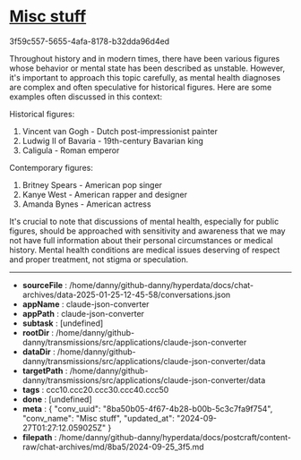 # [Misc stuff](https://claude.ai/chat/8ba50b05-4f67-4b28-b00b-5c3c7fa9f754)

3f59c557-5655-4afa-8178-b32dda96d4ed

 Throughout history and in modern times, there have been various figures whose behavior or mental state has been described as unstable. However, it's important to approach this topic carefully, as mental health diagnoses are complex and often speculative for historical figures. Here are some examples often discussed in this context:

Historical figures:
1. Vincent van Gogh - Dutch post-impressionist painter
2. Ludwig II of Bavaria - 19th-century Bavarian king
3. Caligula - Roman emperor

Contemporary figures:
1. Britney Spears - American pop singer
2. Kanye West - American rapper and designer
3. Amanda Bynes - American actress

It's crucial to note that discussions of mental health, especially for public figures, should be approached with sensitivity and awareness that we may not have full information about their personal circumstances or medical history. Mental health conditions are medical issues deserving of respect and proper treatment, not stigma or speculation.

---

* **sourceFile** : /home/danny/github-danny/hyperdata/docs/chat-archives/data-2025-01-25-12-45-58/conversations.json
* **appName** : claude-json-converter
* **appPath** : claude-json-converter
* **subtask** : [undefined]
* **rootDir** : /home/danny/github-danny/transmissions/src/applications/claude-json-converter
* **dataDir** : /home/danny/github-danny/transmissions/src/applications/claude-json-converter/data
* **targetPath** : /home/danny/github-danny/transmissions/src/applications/claude-json-converter/data
* **tags** : ccc10.ccc20.ccc30.ccc40.ccc50
* **done** : [undefined]
* **meta** : {
  "conv_uuid": "8ba50b05-4f67-4b28-b00b-5c3c7fa9f754",
  "conv_name": "Misc stuff",
  "updated_at": "2024-09-27T01:27:12.059025Z"
}
* **filepath** : /home/danny/github-danny/hyperdata/docs/postcraft/content-raw/chat-archives/md/8ba5/2024-09-25_3f5.md